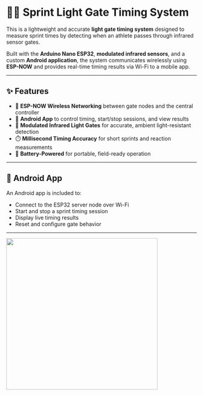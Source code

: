 # 🏃‍♂️ Sprint Light Gate Timing System

This is a lightweight and accurate **light gate timing system** designed to measure sprint times by detecting when an athlete passes through infrared sensor gates.

Built with the **Arduino Nano ESP32**, **modulated infrared sensors**, and a custom **Android application**, the system communicates wirelessly using **ESP-NOW** and provides real-time timing results via Wi-Fi to a mobile app.

---

## ✨ Features

- 📡 **ESP-NOW Wireless Networking** between gate nodes and the central controller
- 📲 **Android App** to control timing, start/stop sessions, and view results
- 🔦 **Modulated Infrared Light Gates** for accurate, ambient light-resistant detection
- ⏱️ **Millisecond Timing Accuracy** for short sprints and reaction measurements
- 🔋 **Battery-Powered** for portable, field-ready operation

---

## 📲 Android App

An Android app is included to:

- Connect to the ESP32 server node over Wi-Fi
- Start and stop a sprint timing session
- Display live timing results
- Reset and configure gate behavior
---

<img src="https://github.com/user-attachments/assets/765a1288-913e-44d9-bb80-24fb6ce1e2b9" width="400"/>
